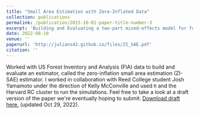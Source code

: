 ```yaml
---
title: "Small Area Estimation with Zero-Inflated Data"
collection: publications
permalink: /publication/2015-10-01-paper-title-number-3
excerpt: 'Building and Evaluating a two-part mixed-effects model for forestry data in a zero-inflated setting.'
date: 2022-08-10
venue: ''
paperurl: 'http://julians42.github.io/files/ZI_SAE.pdf'
citation: ''
---
```

Worked with US Forest Inventory and Analysis (FIA) data to build and evaluate an estimator, called the zero-inflation small area estimation (ZI-SAE) estimator. I worked in collaboration with Reed College student Josh Yamamoto under the direction of Kelly McConville and used `R` and the Harvard RC cluster to run the simulations. Feel free to take a look at a draft version of the paper we're eventually hoping to submit: [Download draft here.](http://julians42.github.io/files/ZI_SAE.pdf) (updated Oct 29, 2022).

<!-- Recommended citation: Your Name, You. (2015). "Paper Title Number 3." <i>Journal 1</i>. 1(3). -->